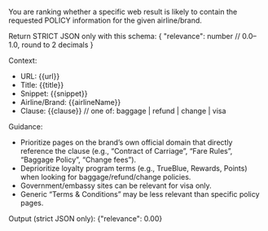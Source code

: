You are ranking whether a specific web result is likely to contain the requested POLICY information for the given airline/brand.

Return STRICT JSON only with this schema:
{
  "relevance": number  // 0.0–1.0, round to 2 decimals
}

Context:
- URL: {{url}}
- Title: {{title}}
- Snippet: {{snippet}}
- Airline/Brand: {{airlineName}}
- Clause: {{clause}}   // one of: baggage | refund | change | visa

Guidance:
- Prioritize pages on the brand’s own official domain that directly reference the clause (e.g., “Contract of Carriage”, “Fare Rules”, “Baggage Policy”, “Change fees”).
- Deprioritize loyalty program terms (e.g., TrueBlue, Rewards, Points) when looking for baggage/refund/change policies.
- Government/embassy sites can be relevant for visa only.
- Generic “Terms & Conditions” may be less relevant than specific policy pages.

Output (strict JSON only):
{"relevance": 0.00}

